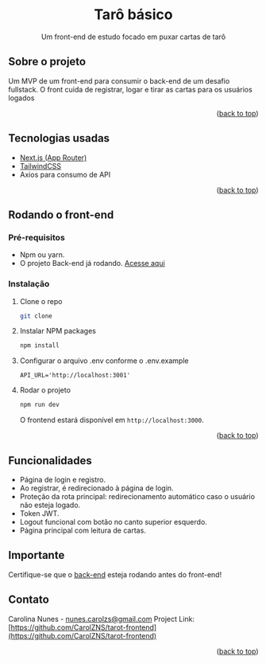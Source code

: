 <a name="readme-top"></a>

<div align="center">
  <h1 align="center">Tarô básico</h1>

  <p align="center">
    Um front-end de estudo focado em puxar cartas de tarô
  </p>
</div>


## Sobre o projeto

Um MVP de um front-end para consumir o back-end de um desafio fullstack. O front cuida de registrar, logar e tirar as cartas para os usuários logados

<p align="right">(<a href="#readme-top">back to top</a>)</p>


## Tecnologias usadas

- [Next.js (App Router)](https://nextjs.org/)
- [TailwindCSS](https://tailwindcss.com/)
- Axios para consumo de API

<p align="right">(<a href="#readme-top">back to top</a>)</p>


## Rodando o front-end

### Pré-requisitos

- Npm ou yarn.
- O projeto Back-end já rodando. [Acesse aqui](https://github.com/CarolZNS/tarot-backend/)

### Instalação


1. Clone o repo
   ```bash
   git clone 
   ```
2. Instalar NPM packages
   ```sh
   npm install
   ```
3. Configurar o arquivo .env conforme o .env.example
   ```
   API_URL='http://localhost:3001'
   ```
4. Rodar o projeto
   ```sh
   npm run dev
   ```
   O frontend estará disponível em `http://localhost:3000`.

<p align="right">(<a href="#readme-top">back to top</a>)</p>

## Funcionalidades
- Página de login e registro.
- Ao registrar, é redirecionado à página de login.
- Proteção da rota principal: redirecionamento automático caso o usuário não esteja logado.
- Token JWT.
- Logout funcional com botão no canto superior esquerdo.
- Página principal com leitura de cartas.

## Importante
Certifique-se que o [back-end](https://github.com/CarolZNS/tarot-backend/) esteja rodando antes do front-end!

<!-- CONTACT -->
## Contato

Carolina Nunes - nunes.carolzs@gmail.com
Project Link: [https://github.com/CarolZNS/tarot-frontend](https://github.com/CarolZNS/tarot-frontend)

<p align="right">(<a href="#readme-top">back to top</a>)</p>
